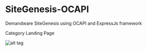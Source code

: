 # SiteGenesis-OCAPI
Demandware SiteGenesis using OCAPI and ExpressJs framework

Category Landing Page

![alt tag](https://raw.githubusercontent.com/ranveer5289/SiteGenesis-OCAPI/master/repoimages/CLP.png)
